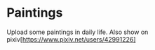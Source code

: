 # Paintings
Upload some paintings in daily life. Also show on pixiv[https://www.pixiv.net/users/42991226]
